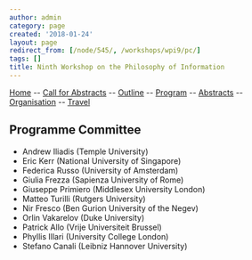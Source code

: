 ```yaml
---
author: admin
category: page
created: '2018-01-24'
layout: page
redirect_from: [/node/545/, /workshops/wpi9/pc/]
tags: []
title: Ninth Workshop on the Philosophy of Information
---
```


[Home](/workshops/wpi9/home.html) -- [Call for Abstracts](/workshops/wpi9/call.html) -- [Outline](/workshops/wpi9/outline.html) -- [Program](/workshops/wpi9/program.html) -- [Abstracts](/workshops/wpi9/abstracts.html) -- [Organisation](/workshops/wpi9/pc.html) -- [Travel](/workshops/wpi9/travel.html)

## Programme Committee

  * Andrew Iliadis (Temple University)
  * Eric Kerr (National University of Singapore)
  * Federica Russo (University of Amsterdam)
  * Giulia Frezza (Sapienza University of Rome)
  * Giuseppe Primiero (Middlesex University London)
  * Matteo Turilli (Rutgers University)
  * Nir Fresco (Ben Gurion University of the Negev)
  * Orlin Vakarelov (Duke University)
  * Patrick Allo (Vrije Universiteit Brussel)
  * Phyllis Illari (University College London)
  * Stefano Canali (Leibniz Hannover University)

  
  
  
  
  
  
  
  
  
  

